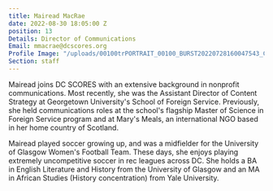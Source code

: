 ```yaml
---
title: Mairead MacRae
date: 2022-08-30 18:05:00 Z
position: 13
Details: Director of Communications
Email: mmacrae@dcscores.org
Profile Image: "/uploads/00100trPORTRAIT_00100_BURST20220728160047543_COVER%20(1).jpg"
Section: staff
---
```


Mairead joins DC SCORES with an extensive background in nonprofit communications. Most recently, she was the Assistant Director of Content Strategy at Georgetown University's School of Foreign Service. Previously, she held communications roles at the school's flagship Master of Science in Foreign Service program and at Mary's Meals, an international NGO based in her home country of Scotland. 

Mairead played soccer growing up, and was a midfielder for the University of Glasgow Women's Football Team. These days, she enjoys playing extremely uncompetitive soccer in rec leagues across DC. She holds a BA in English Literature and History from the University of Glasgow and an MA in African Studies (History concentration) from Yale University.